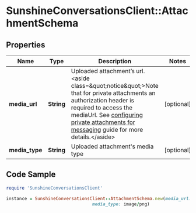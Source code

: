 # SunshineConversationsClient::AttachmentSchema

## Properties

Name | Type | Description | Notes
------------ | ------------- | ------------- | -------------
**media_url** | **String** | Uploaded attachment’s url.  &lt;aside class&#x3D;\&quot;notice\&quot;&gt;Note that for private attachments an authorization header is required to access the mediaUrl. See [configuring private attachments for messaging](https://developer.zendesk.com/documentation/zendesk-web-widget-sdks/messaging_private_attachments/) guide for more details.&lt;/aside&gt;  | [optional] 
**media_type** | **String** | Uploaded attachment&#39;s media type | [optional] 

## Code Sample

```ruby
require 'SunshineConversationsClient'

instance = SunshineConversationsClient::AttachmentSchema.new(media_url: https://smooch.io/rocks.smooch.media-dev/apps/5ec41c54fe13cc5ac404bedc/conversations/c616a583e4c240a871818541/TmYMVQUBNsQRItX4fKf4aC-T/Screen%20Shot%202020-09-02%20at%204.04.41%20PM.png,
                                 media_type: image/png)
```



